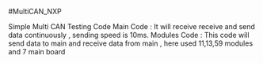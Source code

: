 #MultiCAN_NXP

Simple Multi CAN Testing Code 
Main Code : It  will receive receive and send data continuously , sending speed is 10ms.
Modules Code : This code will send data to main and receive data from main  , here used 11,13,59 modules and 7 main board

